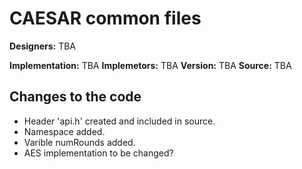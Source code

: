 # CAESAR common files

**Designers:** TBA

**Implementation:** TBA
**Implemetors:** TBA
**Version:** TBA
**Source:** TBA

## Changes to the code

* Header 'api.h' created and included in source.
* Namespace added.
* Varible numRounds added.
* AES implementation to be changed?
